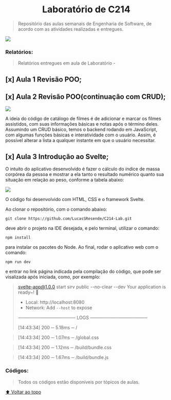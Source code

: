 <h1 align="center">Laboratório de C214</h1>

> Repositório das aulas semanais de Engenharia de Software, de acordo com as atividades realizadas e entregues.

<img src = "https://i0.wp.com/jornal.usp.br/wp-content/uploads/2020/04/20200427_00_computacao_programacao_notebook1.jpg?fit=800%2C420&ssl=1" />

### Relatórios:

> Relatórios entregues em aula de Laboratório -

<h2>
[x] Aula 1 Revisão POO;
</h2>

<h2>[x] Aula 2 Revisão POO(continuação com CRUD);</h2>

<img src = "https://www.ofuxico.com.br/wp-content/uploads/2021/10/painel-com-posteres-filmes-halloween-paramount.jpg" />

A ideia do código de catálogo de filmes é de adicionar e marcar os filmes assistidos, com suas informações básicas e notas após o término deles. Assumindo um CRUD básico, temos o backend rodando em JavaScript, com algumas funções básicas e interatividade com o usuário. Assim, é possível alterar a lista a qualquer instante em que o usuário necessitar.

<h2>[x] Aula 3 Introdução ao Svelte;</h2>

O intuito do aplicativo desenvolvido é fazer o cálculo do índice de massa corpórea da pessoa e mostrar a ela tanto o resultado numérico quanto sua situação em relação ao peso, conforme a tabela abaixo:

<img src = "https://1.bp.blogspot.com/_vTV-kg2ll28/TAheWXZhwuI/AAAAAAAAAh4/5_gkDIlexpo/s320/imc_tabela.gif" />

O código foi desenvolvido com HTML, CSS e o framework Svelte.

Ao clonar o repositório, com o comando abaixo:

```
git clone https://github.com/LucasSResende/C214-Lab.git
```

deve abrir o projeto na IDE desejada, e pelo terminal, utilizar o comando:

```
npm install
```

para instalar os pacotes do Node. Ao final, rodar o aplicativo web com o comando:

```
npm run dev
```

e entrar no link página indicada pela compilação do código, que pode ser visalizada após iniciada, como, por exemplo:

> svelte-app@1.0.0 start
> sirv public --no-clear --dev
> Your application is ready~! 🚀
>
> - Local: http://localhost:8080
> - Network: Add `--host` to expose
>
> ────────────────── LOGS ──────────────────
>
> [14:43:34] 200 ─ 5.18ms ─ /

> [14:43:34] 200 ─ 1.07ms ─ /global.css

> [14:43:34] 200 ─ 1.12ms ─ /build/bundle.css

> [14:43:34] 200 ─ 1.67ms ─ /build/bundle.js

### Códigos:

> Todos os códigos estão disponíveis por tópicos de aulas.

[⬆ Voltar ao topo](#Laboratório-de-C214)<br>
